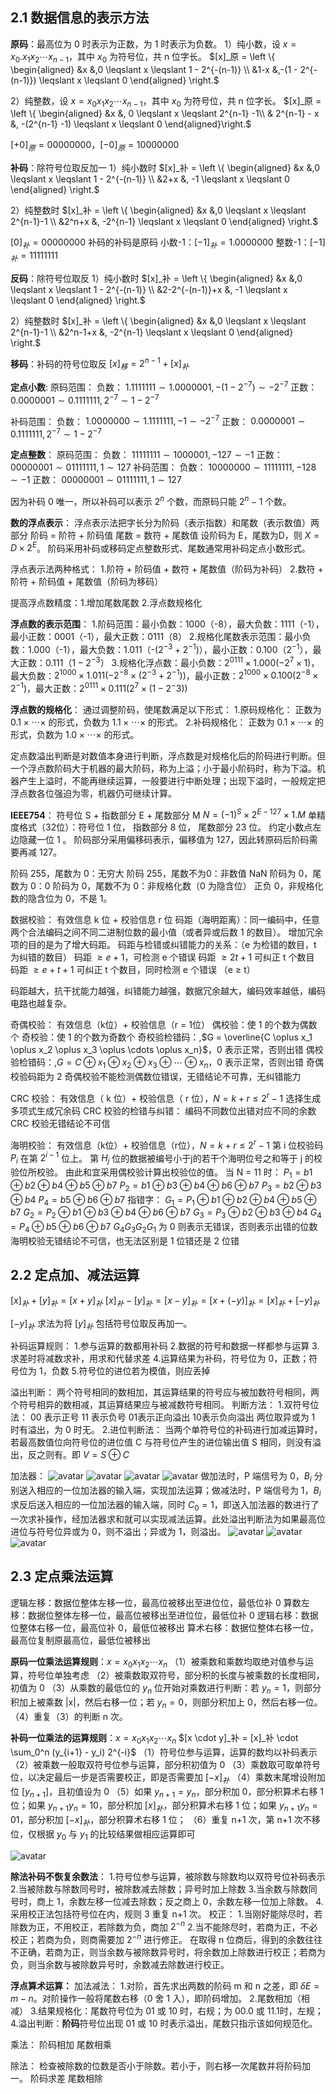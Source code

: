 ## 2.1 数据信息的表示方法

**原码**：最高位为 0 时表示为正数，为 1 时表示为负数。
1）纯小数，设 $x = x_0 . x_1 x_2  \cdots x_{n-1}$，其中 $x_0$ 为符号位，共 n 位字长。
$[x]_原  = \left \{ \begin{aligned} &x &,0 \leqslant x \leqslant 1 - 2^{-(n-1)} \\ &1-x &,-(1 - 2^{-(n-1)}) \leqslant x \leqslant 0 \end{aligned} \right.$


2）纯整数，设 $x = x_0 x_1 x_2 \cdots x_{n-1}$，其中 $x_0$ 为符号位，共 n 位字长。
$[x]_原 = \left \{ \begin{aligned} &x &, 0 \leqslant x \leqslant 2^{n-1} -1\\ & 2^{n-1} - x &, -(2^{n-1} -1) \leqslant x \leqslant 0 \end{aligned}\right.$

$[+0]_原 = 00000000，[-0]_原 = 10000000$

**补码**：除符号位取反加一
1）纯小数时
$[x]_补  = \left \{ \begin{aligned} &x &,0 \leqslant x \leqslant 1 - 2^{-(n-1)} \\ &2+x &, -1 \leqslant x \leqslant 0 \end{aligned} \right.$

2）纯整数时
$[x]_补  = \left \{ \begin{aligned} &x &,0 \leqslant x \leqslant 2^{n-1}-1 \\ &2^n+x &, -2^{n-1} \leqslant x \leqslant 0 \end{aligned} \right.$

$[0]_补 = 00000000$
补码的补码是原码
小数-1：$[-1]_补 = 1.0000000$
整数-1：$[-1]_补 = 11111111$

**反码**：除符号位取反
1）纯小数时
$[x]_补  = \left \{ \begin{aligned} &x &,0 \leqslant x \leqslant 1 - 2^{-(n-1)} \\ &2-2^{-(n-1)}+x &, -1 \leqslant x \leqslant 0 \end{aligned} \right.$

2）纯整数时
$[x]_补  = \left \{ \begin{aligned} &x &,0 \leqslant x \leqslant 2^{n-1}-1 \\ &2^n-1+x &, -2^{n-1} \leqslant x \leqslant 0 \end{aligned} \right.$

**移码**：补码的符号位取反
$[x]_移 = 2^{n-1} + [x]_补$

**定点小数**:
原码范围：
负数：
$1.1111111 \sim 1.0000001, -(1-2^{-7}) \sim -2^{-7}$
正数：
$0.0000001 \sim 0.1111111, 2^{-7} \sim 1-2^{-7}$

补码范围：
负数：
$1.0000000 \sim 1.1111111, -1 \sim -2^{-7}$
正数：
$0.0000001 \sim 0.1111111, 2^{-7} \sim 1-2^{-7}$

**定点整数**：
原码范围：
负数：
$11111111 \sim 1000001, -127 \sim -1$
正数：
$00000001 \sim 01111111, 1 \sim 127$
补码范围：
负数：
$10000000 \sim 11111111, -128 \sim -1$
正数：
$00000001 \sim 01111111, 1 \sim 127$

因为补码 0 唯一，所以补码可以表示 $2^n$ 个数，而原码只能 $2^n-1$ 个数。

**数的浮点表示**：
浮点表示法把字长分为阶码（表示指数）和尾数（表示数值）两部分
阶码 = 阶符 + 阶码值
尾数 = 数符 + 尾数值
设阶码为 E，尾数为D，则 $X = D \times 2^E$。
阶码采用补码或移码定点整数形式、尾数通常用补码定点小数形式。

浮点表示法两种格式：
1.阶符 + 阶码值 + 数符 + 尾数值（阶码为补码）
2.数符 + 阶符 + 阶码值 + 尾数值（阶码为移码）

提高浮点数精度：1.增加尾数尾数 2.浮点数规格化

**浮点数的表示范围**：
1.阶码范围：最小负数：1000（-8），最大负数：1111（-1）， 最小正数：0001（-1），最大正数：0111（8）
2.规格化尾数表示范围：最小负数：1.000（-1），最大负数：1.011（-($2^{-3} + 2^{-1}$)），最小正数：0.100（$2^{-1}$），最大正数：0.111（$1 - 2^{-3}$）
3.规格化浮点数：最小负数：$2^{0111} \times 1.000(-2^7 \times 1)$，最大负数：$2^{1000} \times 1.011(-2^{-8} \times (2^{-3} + 2^{-1}))$，最小正数：$2^{1000} \times 0.100(2^{-8} \times 2^{-1})$，最大正数：$2^{0111} \times 0.111(2^7 \times(1-2^-3))$

**浮点数的规格化**：
通过调整阶码，使尾数满足以下形式：
1.原码规格化：
正数为 $0.1 \times \cdots \times$ 的形式，负数为 $1.1 \times \cdots \times$ 的形式。
2.补码规格化：
正数为 $0.1 \times \cdots \times$ 的形式，负数为 $1.0 \times \cdots \times$ 的形式。

定点数溢出判断是对数值本身进行判断，浮点数是对规格化后的阶码进行判断。但一个浮点数阶码大于机器的最大阶码，称为上溢；小于最小阶码时，称为下溢。机器产生上溢时，不能再继续运算，一般要进行中断处理；出现下溢时，一般规定把浮点数各位强迫为零，机器仍可继续计算。

**IEEE754**：
符号位 S + 指数部分 E + 尾数部分 M
$N = (-1)^S \times 2^{E-127} \times 1.M$
单精度格式（32位）：符号位 1 位， 指数部分 8 位， 尾数部分 23 位。
约定小数点左边隐藏一位 1 。
阶码部分采用偏移码表示，偏移值为 127，因此转原码后阶码需要再减 127。

阶码 255，尾数为 0：无穷大
阶码 255，尾数不为0：非数值 NaN
阶码为 0，尾数为 0：0
阶码为 0，尾数不为 0：非规格化数（0 为隐含位）
正负 0，非规格化数的隐含位为 0，不是 1。

数据校验：
有效信息 k 位 + 校验信息 r 位
码距（海明距离）：同一编码中，任意两个合法编码之间不同二进制位数的最小值（或者异或后数 1 的数目）。
增加冗余项的目的是为了增大码距。
码距与检错或纠错能力的关系：（e 为检错的数目，t 为纠错的数目）
码距 $\geqslant e + 1$，可检测 e 个错误
码距 $\geqslant 2t + 1$ 可纠正 t 个数目
码距 $\geqslant e + t + 1$ 可纠正 t 个数目，同时检测 e 个错误 （e $\geqslant$ t）

码距越大，抗干扰能力越强，纠错能力越强，数据冗余越大，编码效率越低，编码电路也越复杂。

奇偶校验：
有效信息（k位）+ 校验信息（r = 1位）
偶校验：使 1 的个数为偶数个
奇校验：使 1 的个数为奇数个
奇校验检错码：,$G = \overline{C \oplus x_1 \oplus x_2 \oplus x_3 \oplus \cdots \oplus x_n}$，0 表示正常，否则出错
偶校验检错码：,$G = C \oplus x_1 \oplus x_2 \oplus x_3 \oplus \cdots \oplus x_n$，0 表示正常，否则出错
奇偶校验码距为 2
奇偶校验不能检测偶数位错误，无错结论不可靠，无纠错能力

CRC 校验：
有效信息（ k 位）+ 校验信息（ r 位），$N = k + r \leqslant 2^r -1$
选择生成多项式生成冗余码
CRC 校验的检错与纠错：
编码不同数位出错对应不同的余数
CRC 校验无错结论不可信

海明校验：
有效信息（k位）+ 校验信息（r位），$N = k + r \leqslant 2^r -1$
第 i 位校验码 $P_i$ 在第 $2^{i-1}$ 位上。
第 $H_j$ 位的数据被编号小于j的若干个海明位号之和等于 j 的校验位所校验。
由此和宜采用偶校验计算出校验位的值。
当 N = 11 时：
$P_1 = b1 \oplus b2 \oplus b4 \oplus b5 \oplus b7$
$P_2 = b1 \oplus b3 \oplus b4 \oplus b6 \oplus b7$
$P_3 = b2 \oplus b3 \oplus b4$
$P_4 = b5 \oplus b6 \oplus b7$
指错字：
$G_1 = P_1 \oplus b1 \oplus b2 \oplus b4 \oplus b5 \oplus b7$
$G_2 = P_2 \oplus b1 \oplus b3 \oplus b4 \oplus b6 \oplus b7$
$G_3 = P_3 \oplus b2 \oplus b3 \oplus b4$
$G_4 = P_4 \oplus b5 \oplus b6 \oplus b7$
$G_4G_3G_2G_1$ 为 0 则表示无错误，否则表示出错的位数
海明校验无错结论不可信，也无法区别是 1 位错还是 2 位错

## 2.2 定点加、减法运算

$[x]_补 + [y]_补 = [x+y]_补$
$[x]_补 - [y]_补 = [x-y]_补 = [x+(-y)]_补 = [x]_补 + [-y]_补$

$[-y]_补$ 求法为将 $[y]_补$ 包括符号位取反再加一。

补码运算规则：
1.参与运算的数都用补码
2.数据的符号和数据一样都参与运算
3.求差时将减数求补，用求和代替求差
4.运算结果为补码，符号位为 0，正数；符号位为 1，负数
5.符号位的进位若为模值，则应丢掉

溢出判断：
两个符号相同的数相加，其运算结果的符号应与被加数符号相同，两个符号相异的数相减，其运算结果应与被减数符号相同。
判断方法：
1.双符号位法：
00 表示正号
11 表示负号
01表示正向溢出
10表示负向溢出
两位取异或为 1 时有溢出，为 0 时无。
2.进位判断法：
当两个单符号位的补码进行加减运算时，若最高数值位向符号位的进位值 C 与符号位产生的进位输出值 S 相同，则没有溢出，反之则有。即 $V = S \oplus C$

加法器：
![avatar](/计算机组成原理/picture/1.png)
![avatar](/计算机组成原理/picture/2.png)
![avatar](/计算机组成原理/picture/3.png)
![avatar](/计算机组成原理/picture/4.png)
做加法时，P 端信号为 0，$B_i$ 分别送入相应的一位加法器的输入端，实现加法运算；做减法时，P 端信号为 1，$B_i$求反后送入相应的一位加法器的输入端，同时 $C_0 = 1$，即送入加法器的数进行了一次求补操作，经加法器求和就可以实现减法运算。此处溢出判断法为如果最高位进位与符号位异或为 0，则不溢出；异或为 1，则溢出。
![avatar](/计算机组成原理/picture/5.png)
![avatar](/计算机组成原理/picture/6.png)
![avatar](/计算机组成原理/picture/7.png)

## 2.3 定点乘法运算

逻辑左移：数据位整体左移一位，最高位被移出至进位位，最低位补 0
算数左移：数据位整体左移一位，最高位被移出至进位位，最低位补 0
逻辑右移：数据位整体右移一位，最高位补 0，最低位被移出
算术右移：数据位整体右移一位，最高位复制原最高位，最低位被移出

**原码一位乘法运算规则**：$x = x_0x_1x_2\cdots x_n$
（1）被乘数和乘数均取绝对值参与运算，符号位单独考虑
（2）被乘数取双符号，部分积的长度与被乘数的长度相同，初值为 0
（3）从乘数的最低位的 $y_n$ 位开始对乘数进行判断：若 $y_n = 1$，则部分积加上被乘数 |x|，然后右移一位；若 $y_n = 0$，则部分积加上 0，然后右移一位。
（4）重复（3）的判断 n 次。

**补码一位乘法的运算规则**：$x = x_0x_1x_2\cdots x_n$
$[x \cdot y]_补 = [x]_补 \cdot \sum_0^n (y_{i+1} - y_i) 2^{-i}$
（1）符号位参与运算，运算的数均以补码表示
（2）被乘数一般取双符号位参与运算，部分积初值为 0
（3）乘数取可取单符号位，以决定最后一步是否需要校正，即是否需要加 $[-x]_补$
（4）乘数末尾增设附加位 $[y_{n+1}]$，且初值设为 0
（5）如果 $y_{n+1} = y_n$，部分积加 0，部分积算术右移 1 位；如果 $y_{n+1}y_n = 10$，部分积加 $[x]_补$，部分积算术右移 1 位；如果 $y_{n+1}y_n = 01$，部分积加 $[-x]_补$，部分积算术右移 1 位；
（6）重复 n+1 次，第 n+1 次不移位，仅根据 $y_0$ 与 $y_1$ 的比较结果做相应运算即可

![avatar](/计算机组成原理/picture/10.jpg)

**除法补码不恢复余数法**：
1.符号位参与运算，被除数与除数均以双符号位补码表示
2.当被除数与除数同号时，被除数减去除数；异号时加上除数
3.当余数与除数同号时，商上 1，余数左移一位减去除数；反之商上 0，余数左移一位加上除数。
4.采用校正法包括符号位在内，规则 3 重复 n+1 次。
校正：
1.当刚好能除尽时，若除数为正，不用校正，若除数为负，商加 $2^{-n}$
2.当不能除尽时，若商为正，不必校正；若商为负，则商需要加 $2^{-n}$ 进行修正。
在取得 n 位商后，得到的余数往往不正确，若商为正，则当余数与被除数异号时，将余数加上除数进行校正；若商为负，则当余数与被除数异号时，余数减去除数进行校正。

**浮点算术运算：**
加法减法：
1.对阶，首先求出两数的阶码 m 和 n 之差，即 $\delta E = m - n$。对阶操作一般将尾数右移（0 舍 1 入），即阶码增加。
2.尾数相加（相减）
3.结果规格化：尾数符号位为 01 或 10 时，右规；为 00.0 或 11.1时，左规；
4.溢出判断：**阶码**符号位出现 01 或 10 时表示溢出，尾数只指示该如何规范化。

乘法：
阶码相加
尾数相乘

除法：
检查被除数的位数是否小于除数。若小于，则右移一次尾数并将阶码加一。
阶码求差
尾数相除
